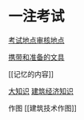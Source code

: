 # 一注考试

[考试地点审核地点](考试地点审核地点.md)

[携带和准备的文具](携带和准备的文具)




[[记忆的内容]]


[大知识](大知识)
[建筑经济知识](建筑经济知识.md)




作图
[[建筑技术作图]]
